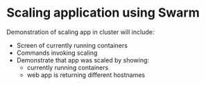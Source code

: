 # Scaling application using Swarm #

Demonstration of scaling app in cluster will include:

- Screen of currently running containers
- Commands invoking scaling
- Demonstrate that app was scaled by showing:
  - currently running containers
  - web app is returning different hostnames
